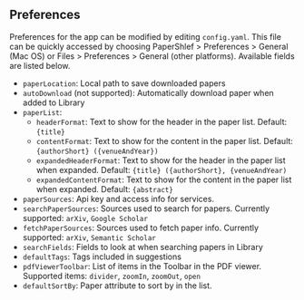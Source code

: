 ## Preferences

Preferences for the app can be modified by editing `config.yaml`. This file can be quickly accessed by choosing PaperShlef > Preferences > General (Mac OS) or Files > Preferences > General (other platforms). Available fields are listed below.

- `paperLocation`: Local path to save downloaded papers
- `autoDownload` (not supported): Automatically download paper when added to Library
- `paperList`:
  - `headerFormat`: Text to show for the header in the paper list. Default: `{title}`
  - `contentFormat`: Text to show for the content in the paper list. Default: `{authorShort} ({venueAndYear})`
  - `expandedHeaderFormat`: Text to show for the header in the paper list when expanded. Default: `{title} ({authorShort}, {venueAndYear)`
  - `expandedContentFormat`: Text to show for the content in the paper list when expanded. Default: `{abstract}`
- `paperSources`: Api key and access info for services.
- `searchPaperSources`: Sources used to search for papers. Currently supported: `arXiv`, `Google Scholar`
- `fetchPaperSources`: Sources used to fetch paper info. Currently supported: `arXiv`, `Semantic Scholar`
- `searchFields`: Fields to look at when searching papers in Library
- `defaultTags`: Tags included in suggestions
- `pdfViewerToolbar`: List of items in the Toolbar in the PDF viewer. Supported items: `divider`, `zoomIn`, `zoomOut`, `open`
- `defaultSortBy`: Paper attribute to sort by in the list.
